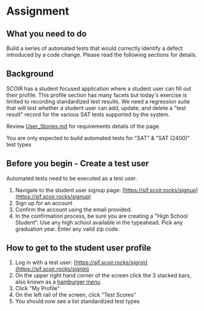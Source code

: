 # Assignment
## What you need to do
Build a series of automated tests that would correctly identify a defect introduced by a code change. Please read the following sections for details.

## Background
SCOIR has a student focused application where a student user can fill out their profile. This profile section has many facets but today's exercise is limited to recording standardized test results. We need a regression suite that will test whether a student user can add, update, and delete a "test result" record for the various SAT tests supported by the system.

Review [User_Stories.md](./User_Stories.md) for requirements details of the page.

You are only expected to build automated tests for "SAT" & "SAT (2400)" test types

## Before you begin - Create a test user
Automated tests need to be executed as a test user.

1. Navigate to the student user signup page: [https://sif.scoir.rocks/signup](https://sif.scoir.rocks/signup)
1. Sign up for an account
1. Confirm the account using the email provided.
1. In the confirmation process, be sure you are creating a "High School Student". Use any high school available in the typeahead. Pick any graduation year. Enter any valid zip code.

## How to get to the student user profile
1. Log in with a test user: [https://sif.scoir.rocks/signin](https://sif.scoir.rocks/signin)
1. On the upper right hand corner of the screen click the 3 stacked bars, also known as a [hamburger menu](https://en.wikipedia.org/wiki/Hamburger_button)
1. Click "My Profile"
1. On the left rail of the screen, click "Test Scores"
1. You should now see a list standardized test types

